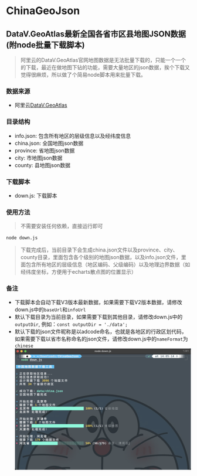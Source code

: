# ChinaGeoJson
## DataV.GeoAtlas最新全国各省市区县地图JSON数据(附node批量下载脚本)
> 阿里云的DataV.GeoAtlas官网地图数据是无法批量下载的，只能一个一个的下载，最近在做地图下钻的功能，需要大量地区的json数据，挨个下载又觉得很麻烦，所以做了个简易node脚本用来批量下载。

### 数据来源
- 阿里云[DataV.GeoAtlas](https://datav.aliyun.com/portal/school/atlas/area_selector)

### 目录结构
- info.json: 包含所有地区的层级信息以及经纬度信息
- china.json: 全国地图json数据
- province: 省地图json数据
- city: 市地图json数据
- county: 县地图json数据

### 下载脚本
- down.js: 下载脚本

### 使用方法

> 不需要安装任何依赖，直接运行即可
```bash
node down.js
```
> 下载完成后，当前目录下会生成china.json文件以及province、city、county目录，里面包含各个级别的地图json数据，以及info.json文件，里面包含所有地区的层级信息（地区编码、父级编码）以及地理边界数据（如经纬度坐标，方便用于echarts散点图的位置显示）

### 备注
- 下载脚本会自动下载V3版本最新数据，如果需要下载V2版本数据，请修改down.js中的`baseUrl`和`infoUrl`
- 默认下载目录为当前目录，如果需要下载到其他目录，请修改down.js中的`outputDir`, 例如：`const outputDir = './data';`
- 默认下载的json文件昵称是以adcode命名，也就是各地区的行政区划代码，如果需要下载以省市名称命名的json文件，请修改down.js中的`nameFormat`为`chinese`
![image](./download.png)